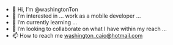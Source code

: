 - 👋 Hi, I’m @washingtonTon
- 👀 I’m interested in ... work as a mobile developer ...
- 🌱 I’m currently learning ...
- 💞️ I’m looking to collaborate on what I have within my reach ...
- 📫 How to reach me washington_caio@hotmail.com

<!---
washingtonTon/washingtonTon is a ✨ special ✨ repository because its `README.md` (this file) appears on your GitHub profile.
You can click the Preview link to take a look at your changes.
--->
